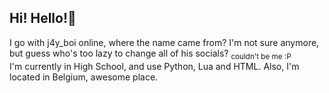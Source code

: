 ## Hi! Hello!👋
I go with j4y_boi online, where the name came from? I'm not sure anymore, but guess who's too lazy to change all of his socials? <sub>couldn't be me :P</sub>  
I'm currently in High School, and use Python, Lua and HTML. Also, I'm located in Belgium, awesome place.
